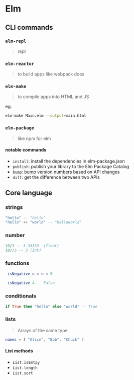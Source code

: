 # Elm


## CLI commands

### `elm-repl` 
> repl


### `elm-reactor` 
> to build apps like webpack does


### `elm-make` 
> to compile apps into HTML and JS

eg.
```sh
elm-make Main.elm --output=main.html
```

### `elm-package`
> like npm for elm

#### notable commands

- `install`: install the dependencies in elm-package.json
- `publish`: publish your library to the Elm Package Catalog
- `bump`: bump version numbers based on API changes
- `diff`: get the difference between two APIs

## Core language

### strings
```elm
"hello" -- "hello"
"hello" ++ "world" -- "helloworld"
```

### number
```elm
10/3 -- 3.33333  (float)
10//3 -- 3 (Int)
```

### functions
```elm
 isNegative n = n < 0
 
 isNegative 4 -- False
```

### conditionals
```elm
if True then "hello" else "world" -- True
```

### lists
> Arrays of the same type

```elm
names = [ "Alice", "Bob", "Chuck" ]
```

#### List methods
- `List.isEmtpy`
- `List.length`
- `List.sort`





